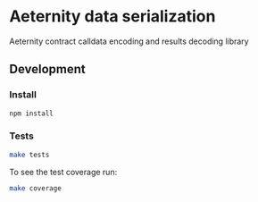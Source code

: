 # Aeternity data serialization

Aeternity contract calldata encoding and results decoding library

## Development

### Install
```bash
npm install
```

### Tests

```bash
make tests
```

To see the test coverage run:

```bash
make coverage
```
